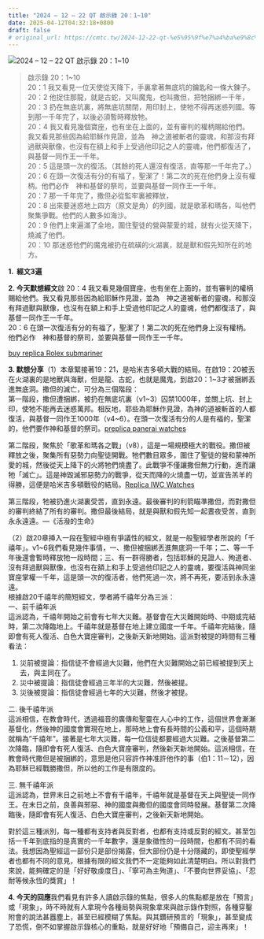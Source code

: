```yaml
---
title: "2024 – 12 – 22 QT 啟示錄 20：1~10"
date: 2025-04-12T04:32:18+0800
draft: false
# original_url: https://cmtc.tw/2024-12-22-qt-%e5%95%9f%e7%a4%ba%e9%8c%84-20%ef%bc%9a110
---
```


![2024 – 12 – 22 QT 啟示錄 20：1~10](/images/qt.jpg  "2024 – 12 – 22 QT 啟示錄 20：1~10")

> 啟示錄 20：1~10  
> 20：1 我又看見一位天使從天降下，手裏拿著無底坑的鑰匙和一條大鍊子。  
> 20：2 他捉住那龍，就是古蛇，又叫魔鬼，也叫撒但，把牠捆綁一千年，  
> 20：3 扔在無底坑裏，將無底坑關閉，用印封上，使牠不得再迷惑列國。等到那一千年完了，以後必須暫時釋放牠。  
> 20：4 我又看見幾個寶座，也有坐在上面的，並有審判的權柄賜給他們。我又看見那些因為給耶穌作見證，並為　神之道被斬者的靈魂，和那沒有拜過獸與獸像，也沒有在額上和手上受過他印記之人的靈魂，他們都復活了，與基督一同作王一千年。  
> 20：5 這是頭一次的復活。（其餘的死人還沒有復活，直等那一千年完了。）  
> 20：6 在頭一次復活有分的有福了，聖潔了！第二次的死在他們身上沒有權柄。他們必作　神和基督的祭司，並要與基督一同作王一千年。  
> 20：7 那一千年完了，撒但必從監牢裏被釋放，  
> 20：8 出來要迷惑地上四方（原文是角）的列國，就是歌革和瑪各，叫他們聚集爭戰。他們的人數多如海沙。  
> 20：9 他們上來遍滿了全地，圍住聖徒的營與蒙愛的城，就有火從天降下，燒滅了他們。  
> 20：10 那迷惑他們的魔鬼被扔在硫磺的火湖裏，就是獸和假先知所在的地方。

**1.  經文3遍**

**2. 今天默想經文**啟 20：4 我又看見幾個寶座，也有坐在上面的，並有審判的權柄賜給他們。我又看見那些因為給耶穌作見證，並為　神之道被斬者的靈魂，和那沒有拜過獸與獸像，也沒有在額上和手上受過他印記之人的靈魂，他們都復活了，與基督一同作王一千年。  
20：6 在頭一次復活有分的有福了，聖潔了！第二次的死在他們身上沒有權柄。他們必作　神和基督的祭司，並要與基督一同作王一千年。

[buy replica Rolex submariner](https://www.submarinerreplica.com/)

**3. 默想分享**（1）本章緊接著19：21，是哈米吉多頓大戰的結局。在啟19：20被丟在火湖裏的是地獸與海獸，但是龍、古蛇，也就是魔鬼，到啟20：1~3才被捆綁丟進無底洞。撒但的滅亡，可分為三個階段：  
第一階段，撒但遭捆綁，被扔在無底坑裏（v1~3）囚禁1000年，並關上坑、封上印，使牠不能再去迷惑萬邦。相反地，耶些為耶穌作見證，為神的道被斬首的人都復活，與基督一同作王1000年（v4~6）。在頭一次復活有分的人是有福的，聖潔的，他們要作神和基督的祭司。[preplica panerai watches](https://www.paneraicopy.com/)

第二階段，聚焦於「歌革和瑪各之戰」（v8），這是一場規模極大的戰役。撒但被釋放之後，聚集所有惡勢力向聖徒開戰。牠們數目眾多，圍住了聖徒的營和蒙神所愛的城，然後從天上降下的火將牠們燒盡了。此戰爭不僅讓撒但無力行動，進而讓牠「滅亡」。這是神毀滅邪惡勢力的戰爭，從天而降的火燒盡一切，並宣告羔羊的得勝，這便是哈米吉多頓戰役的結局。[Replica IWC Watches](https://www.activeswatch.com/iwc/)

第三階段，牠被扔進火湖裏受苦，直到永遠。最後審判的利箭瞄準撒但，而對撒但的審判終結了所有的審判。撒但最後結局，就是與獸和假先知一起晝夜受苦，直到永永遠遠。—《活潑的生命》

（2）啟20章挿入一段在聖經中極有爭議性的經文，就是一般聖經學者所說的「千禧年」。v1~6我們看見幾件事情，一、撒但被捆綁丟進無底洞一千年；二、等一千年後還會暫時釋放牠一段時間；三、有一群得勝者，包括耶穌的見證人、殉道者、沒有拜過獸與獸像，也沒有在額上和手上受過他印記之人的靈魂，要復活與神同坐寶座掌權一千年，這是頭一次的復活者，他們死過一次，將不再死，要活到永永遠遠。  
根據啟20千禧年的簡短經文，學者將千禧年分為三派：  
一、前千禧年派  
這派認為，千禧年開始之前會有七年大災難。基督會在大災難開始時、中期或完結時，第二次降臨地上。千禧年就是基督在地上建立國度一千年。千禧年完結後，隨即會有死人復活、白色大寶座審判，之後新天新地開始。這派對被提的時間有三種看法：  
1. 災前被提論：指信徒不會經過大災難，他們在大災難開始之前已經被提到天上去，與主同在了。  
2. 災中被提論：指信徒會經過三年半的大災難，然後被提。  
3. 災後被提論：指信徒會經過七年的大災難，然後才被提。

二. 後千禧年派  
這派相信，在教會時代，透過福音的廣傳和聖靈在人心中的工作，這個世界會漸漸基督化，然後神的國度會實現在地上，那時地上會有長時間的公義和平，這個時期就稱為”千禧年”。接著是七年大災難，每一位信徒都要經過大災難。之後基督第二次降臨，隨即會有死人復活、白色大寶座審判，然後新天新地開始。這派相信，在教會時代撒但是被捆綁的，意思是他只容許作神准許他作的事（伯1：11－12），因為耶穌已經戰勝撒但，所以他的工作是有限度的。

三. 無千禧年派  
這派認為，世界末日之前地上不會有千禧年，千禧年就是基督在天上與聖徒一同作王。在末日之前，良善與邪惡、神的國度與撒但的國度會同時發展。基督第二次降臨後，隨即會有死人復活、白色大寶座審判，之後新天新地開始。

對於這三種派別，每一種都有支持者與反對者，也都有支持或反對的經文。甚至包括一千年到底指的是真實的一千年數字，還是象徵性的一段時間，也都有不同的看法。我想因為聖經這一部份只是部份揭露，但大部份仍是十分隱藏的，即使聖經學者也都有不同的意見，根據有限的經文我們不一定能夠如此清楚明白。所以對我們來說，能夠確定的是「好好敬虔度日」、「寧可為主殉道」、「不要向世界妥協」、「忍耐等候永恆的獎賞」！

**4. 今天的回應**我們看見有許多人讀啟示錄的焦點，很多人的焦點都是放在「預言」或「現象」，時不時就有人拿現今各種局勢與現象拿來與啟示錄作對照，各種穿鑿附會的說法甚囂塵上，甚至已經模糊了焦點。與其鑽研預言的「現象」，甚至變成了恐慌，倒不如掌握啟示錄核心的重點，就是好好地「預備自己，迎主再來」！